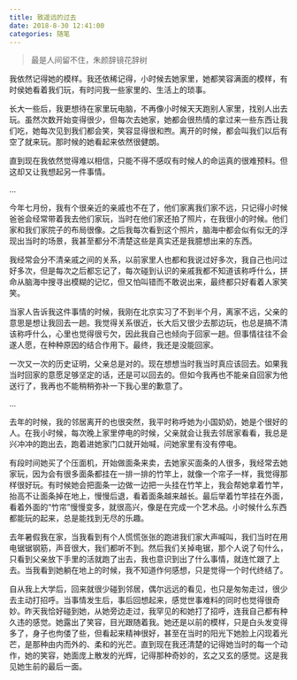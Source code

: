 ```yaml
---
title: 致遥远的过去
date: 2018-8-30 12:41:00
categories: 随笔
---
```

> 最是人间留不住，朱颜辞镜花辞树

我依然记得她的模样。我还依稀记得，小时候去她家里，她都笑容满面的模样，有时侯她看着我们玩，有时问我一些家里的、生活上的琐事。

长大一些后，我更想待在家里玩电脑，不再像小时候天天跑别人家里，找别人出去玩。虽然次数开始变得很少，但每次去她家，她都会很热情的拿过来一些东西让我们吃，她每次见到我们都会笑，笑容显得很和煦。离开的时候，都会叫我们以后有空了就来玩。那时候的她看起来依然很健朗。

直到现在我依然觉得难以相信，只能不得不感叹有时候人的命运真的很难预料。但这却又让我想起另一件事情。

<!--more-->

...

今年七月份，我有个很亲近的亲戚也不在了，他们家离我们家不远，只记得小时候爸爸会经常带着我去他们家玩，当时在他们家还拍了照片，在我很小的时候。他们家和我们家院子的布局很像。之后我每次看到这个照片，脑海中都会似有似无的浮现出当时的场景，我甚至都分不清楚这些是真实还是我臆想出来的东西。

我经常会分不清亲戚之间的关系，以前家里人也都和我说过好多次，我自己也问过好多次，但是每次之后都忘记了，每次碰到认识的亲戚我都不知道该称呼什么，拼命从脑海中搜寻出模糊的记忆，但又怕叫错而不敢说出来，最终都只好看着人家笑笑。

当家人告诉我这件事情的时候，我刚在北京实习了不到半个月，离家不远，父亲的意思是想让我回去一趟。我觉得关系很近，长大后又很少去那边玩，也总是搞不清该称呼什么，心里也觉得很亏欠，因此我自己也倾向于回家一趟。但事情往往不会遂人愿，在种种原因的结合作用下。最终，我还是没能回家。

一次又一次的历史证明，父亲总是对的。现在想想当时我当时真应该回去。如果我当时回家的意愿足够坚定的话，还是可以回去的。但如今我再也不能亲自回家为他送行了，我再也不能稍稍弥补一下我心里的歉意了。

...

去年的时候，我的邻居离开的也很突然，我平时称呼她为小国奶奶，她是个很好的人。在我小时候，每次晚上家里停电的时候，父亲就会让我去邻居家看看，我总是兴冲冲的跑出去，跑着进她家门口就开始喊，问她家里有没有停电。

有段时间她买了个压面机，开始做面条来卖，去她家买面条的人很多，我经常去她家玩，因为会有很多面条都挂在一排一排的竹竿上，就像一个帘子一样，我觉得那样很好玩。有时候她会把面条一边做一边把一头挂在竹竿上，我会帮她拿着竹竿，抬高不让面条掉在地上，慢慢后退，看着面条越来越长。最后举着竹竿挂在外面，看着外面的“竹帘”慢慢变多，就很高兴，像是在完成一个艺术品。小时候什么东西都能玩的起来，总是能找到无尽的乐趣。

去年暑假我在家，当我看到有个人慌慌张张的跑进我们家大声喊叫，我们当时在用电锯锯钢筋，声音很大，我们都听不到。然后我们关掉电锯，那个人说了句什么，只看到父亲放下手里的活就跑了出去，我也意识到出了什么事情，就连忙跟了上去。当我看到她躺在地上的时候，我不知道作何感想，只是觉得一个时代终结了。

自从我上大学后，回来就很少碰到邻居，偶尔远远的看见，也只是匆匆走过，很少去主动打招呼。当事情发生后，事后回想起来，感觉世事难料的同时也觉得很奇妙。昨天我恰好碰到她，从她旁边走过，我罕见的和她打了招呼，连我自己都有种久违的感觉。她露出了笑容，目光跟随着我。她还是以前的模样，只是白头发变得多了，身子也佝偻了些，但看起来精神很好，甚至在当时的阳光下她脸上闪现着光芒，是那种由内而外的、柔和的光芒。直到现在我还清楚的记得她当时的每一个动作，她的笑容，她面庞上散发的光辉，记得那种奇妙的，玄之又玄的感觉。这是我见她生前的最后一面。